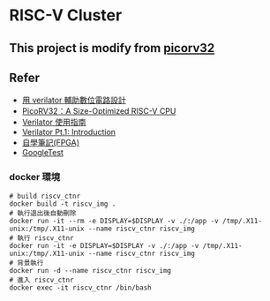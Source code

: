 # RISC-V Cluster
## This project is modify from [picorv32](https://github.com/YosysHQ/picorv32)

## Refer
- [用 verilator 輔助數位電路設計](https://yodalee.me/2023/02/verilator_intro/)
- [PicoRV32：A Size-Optimized RISC-V CPU](https://juejin.cn/post/7372245998897774629)
- [Verilator 使用指南](https://soc.ustc.edu.cn/CECS/lab2/verilator/)
- [Verilator Pt.1: Introduction](https://itsembedded.com/dhd/verilator_1/)
- [自學筆記(FPGA)](https://hackmd.io/@KevinT/Hktt6sFvh)
- [GoogleTest](https://github.com/google/googletest)

### docker 環境
```docker
# build riscv_ctnr
docker build -t riscv_img .
# 執行退出後自動刪除
docker run -it --rm -e DISPLAY=$DISPLAY -v ./:/app -v /tmp/.X11-unix:/tmp/.X11-unix --name riscv_ctnr riscv_img 
# 執行 riscv_ctnr
docker run -it -e DISPLAY=$DISPLAY -v ./:/app -v /tmp/.X11-unix:/tmp/.X11-unix --name riscv_ctnr riscv_img 
# 背景執行
docker run -d --name riscv_ctnr riscv_img 
# 進入 riscv_ctnr
docker exec -it riscv_ctnr /bin/bash
